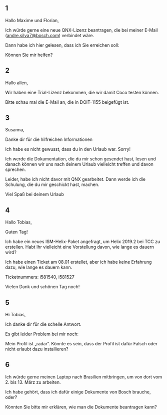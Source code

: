 ## 1

Hallo Maxime und Florian,

Ich würde gerne eine neue QNX-Lizenz beantragen, die bei meiner E-Mail (andre.silva7@bosch.com) verbindet wäre.

Dann habe ich hier gelesen, dass ich Sie erreichen soll:

<Link>

Können Sie mir helfen?

## 2

Hallo allen,

Wir haben eine Trial-Lizenz bekommen, die wir damit Coco testen können.

Bitte schau mal die E-Mail an, die in DOIT-1155 beigefügt ist.

## 3

Susanna,

Danke dir für die hilfreichen Informationen 

Ich habe es nicht gewusst, dass du in den Urlaub war. Sorry!

Ich werde die Dokumentation, die du mir schon gesendet hast, lesen und danach können wir uns nach deinem Urlaub vielleicht treffen und davon sprechen.

Leider, habe ich nicht davor mit QNX gearbeitet. Dann werde ich die Schulung, die du mir geschickt hast, machen.

Viel Spaß bei deinem Urlaub 

## 4


Hallo Tobias,

Guten Tag!

Ich habe ein neues ISM-Helix-Paket angefragt, um Helix 2019.2 bei TCC zu erstellen.
Habt Ihr vielleicht eine Vorstellung davon, wie lange es dauern wird? 
 
Ich habe einen Ticket am 08.01 erstellet, aber ich habe keine Erfahrung dazu, wie lange es dauern kann.

Ticketnummers: i581540, i581527

Vielen Dank und schönen Tag noch!

## 5


Hi Tobias,

Ich danke dir für die schelle Antwort.

Es gibt leider Problem bei mir noch:  

Mein Profil ist „radar“. Könnte es sein, dass der Profil ist dafür Falsch oder nicht erlaubt dazu installieren?

## 6

Ich würde gerne meinen Laptop nach Brasilien mitbringen, um von dort vom 2. bis 13. März zu arbeiten.

Ich habe gehört, dass ich dafür einige Dokumente von Bosch brauche, oder?

Könnten Sie bitte mir erklären, wie man die Dokumente beantragen kann?
